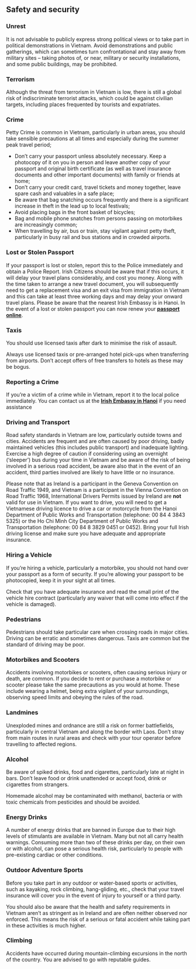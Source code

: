 ## Safety and security

### **Unrest**

It is not advisable to publicly express strong political views or to take part in political demonstrations in Vietnam. Avoid demonstrations and public gatherings, which can sometimes turn confrontational and stay away from military sites – taking photos of, or near, military or security installations, and some public buildings, may be prohibited.

### **Terrorism**

Although the threat from terrorism in Vietnam is low, there is still a global risk of indiscriminate terrorist attacks, which could be against civilian targets, including places frequented by tourists and expatriates.

### **Crime**

Petty Crime is common in Vietnam, particularly in urban areas, you should take sensible precautions at all times and especially during the summer peak travel period;

* Don’t carry your passport unless absolutely necessary. Keep a photocopy of it on you in person and leave another copy of your passport and original birth certificate (as well as travel insurance documents and other important documents) with family or friends at home;
* Don’t carry your credit card, travel tickets and money together, leave spare cash and valuables in a safe place;
* Be aware that bag snatching occurs frequently and there is a significant increase in theft in the lead up to local festivals;
* Avoid placing bags in the front basket of bicycles;
* Bag and mobile phone snatches from persons passing on motorbikes are increasingly common;
* When travelling by air, bus or train, stay vigilant against petty theft, particularly in busy rail and bus stations and in crowded airports.

### **Lost or Stolen Passport**

If your passport is lost or stolen, report this to the Police immediately and obtain a Police Report. Irish Citizens should be aware that if this occurs, it will delay your travel plans considerably, and cost you money. Along with the time taken to arrange a new travel document, you will subsequently need to get a replacement visa and an exit visa from immigration in Vietnam and this can take at least three working days and may delay your onward travel plans. Please be aware that the nearest Irish Embassy is in Hanoi. In the event of a lost or stolen passport you can now renew your [**passport online**](/en/dfa/passports/passport-online/).

### **Taxis**

You should use licensed taxis after dark to minimise the risk of assault.

Always use licensed taxis or pre-arranged hotel pick-ups when transferring from airports. Don’t accept offers of free transfers to hotels as these may be bogus.

### **Reporting a Crime**

If you’re a victim of a crime while in Vietnam, report it to the local police immediately. You can contact us at the [**Irish Embassy in Hanoi**](/en/vietnam/hanoi/) if you need assistance

### **Driving and Transport**

Road safety standards in Vietnam are low, particularly outside towns and cities. Accidents are frequent and are often caused by poor driving, badly maintained vehicles (this includes public transport) and inadequate lighting. Exercise a high degree of caution if considering using an overnight (‘sleeper’) bus during your time in Vietnam and be aware of the risk of being involved in a serious road accident, be aware also that in the event of an accident, third parties involved are likely to have little or no insurance.

Please note that as Ireland is a participant in the Geneva Convention on Road Traffic 1949, and Vietnam is a participant in the Vienna Convention on Road Traffic 1968, International Drivers Permits issued by Ireland are **not** valid for use in Vietnam. If you want to drive, you will need to get a Vietnamese driving licence to drive a car or motorcycle from the Hanoi Department of Public Works and Transportation (telephone: 00 84 4 3843 5325) or the Ho Chi Minh City Department of Public Works and Transportation (telephone: 00 84 8 3829 0451 or 0452). Bring your full Irish driving license and make sure you have adequate and appropriate insurance.

### **Hiring a Vehicle**

If you’re hiring a vehicle, particularly a motorbike, you should not hand over your passport as a form of security. If you’re allowing your passport to be photocopied, keep it in your sight at all times.

Check that you have adequate insurance and read the small print of the vehicle hire contract (particularly any waiver that will come into effect if the vehicle is damaged).

### **Pedestrians**

Pedestrians should take particular care when crossing roads in major cities.  Driving can be erratic and sometimes dangerous. Taxis are common but the standard of driving may be poor.

### **Motorbikes and Scooters**

Accidents involving motorbikes or scooters, often causing serious injury or death, are common. If you decide to rent or purchase a motorbike or scooter please take the same precautions as you would at home. These include wearing a helmet, being extra vigilant of your surroundings, observing speed limits and obeying the rules of the road.

### **Landmines**

Unexploded mines and ordnance are still a risk on former battlefields, particularly in central Vietnam and along the border with Laos. Don’t stray from main routes in rural areas and check with your tour operator before travelling to affected regions.

### **Alcohol**

Be aware of spiked drinks, food and cigarettes, particularly late at night in bars. Don’t leave food or drink unattended or accept food, drink or cigarettes from strangers.

Homemade alcohol may be contaminated with methanol, bacteria or with toxic chemicals from pesticides and should be avoided.

### **Energy Drinks**

A number of energy drinks that are banned in Europe due to their high levels of stimulants are available in Vietnam. Many but not all carry health warnings. Consuming more than two of these drinks per day, on their own or with alcohol, can pose a serious health risk, particularly to people with pre-existing cardiac or other conditions.

### **Outdoor Adventure Sports**

Before you take part in any outdoor or water-based sports or activities, such as kayaking, rock climbing, hang-gliding, etc., check that your travel insurance will cover you in the event of injury to yourself or a third party.

You should also be aware that the health and safety requirements in Vietnam aren’t as stringent as in Ireland and are often neither observed nor enforced. This means the risk of a serious or fatal accident while taking part in these activities is much higher.

### **Climbing**

Accidents have occurred during mountain-climbing excursions in the north of the country. You are advised to go with reputable guides.